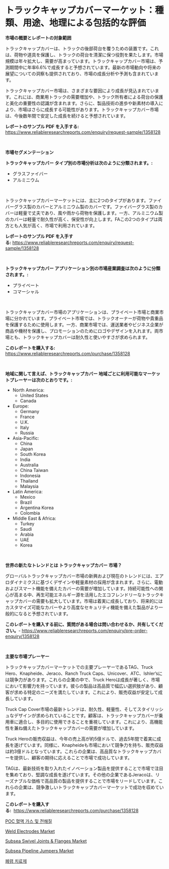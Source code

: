 <p><h1>トラックキャップカバーマーケット：種類、用途、地理による包括的な評価</h1></p><p><strong>市場の概要とレポートの対象範囲</strong></p>
<p><p>トラックキャップカバーは、トラックの後部荷台を覆うための装置です。これは、荷物や道具を保護し、トラックの荷台を清潔に保つ役割を果たします。市場規模は年々拡大し、需要が高まっています。トラックキャップカバー市場は、予測期間中に年率6.6%で成長すると予想されています。最新の市場動向や将来の展望についての洞察も提供されており、市場の成長分析や予測も含まれています。</p><p>トラックキャップカバー市場は、さまざまな要因により成長が見込まれています。これには、商業用トラックの需要増加や、トラック所有者による荷台の保護と美化の重要性の認識が含まれます。さらに、製品技術の進歩や新素材の導入により、市場はさらに成長する可能性があります。トラックキャップカバー市場は、今後数年間で安定した成長を続けると予想されています。</p></p>
<p><strong>レポートのサンプル PDF を入手する:</strong> <a href="https://www.reliableresearchreports.com/enquiry/request-sample/1358128">https://www.reliableresearchreports.com/enquiry/request-sample/1358128</a></p>
<p>&nbsp;</p>
<p><strong>市場セグメンテーション</strong></p>
<p><strong>トラックキャップカバー タイプ別の市場分析は次のように分類されます。:</strong></p>
<p><ul><li>グラスファイバー</li><li>アルミニウム</li></ul></p>
<p>&nbsp;</p>
<p><p>トラックキャップカバーマーケットには、主に2つのタイプがあります。ファイバーグラス製のカバーとアルミニウム製のカバーです。ファイバーグラス製のカバーは軽量で丈夫であり、風や雨から荷物を保護します。一方、アルミニウム製のカバーは軽量で耐久性が高く、保安性が向上します。FAこの2つのタイプは両方とも人気が高く、市場で利用されています。</p></p>
<p><strong>レポートのサンプル PDF を入手する:</strong>&nbsp;<a href="https://www.reliableresearchreports.com/enquiry/request-sample/1358128">https://www.reliableresearchreports.com/enquiry/request-sample/1358128</a></p>
<p>&nbsp;</p>
<p><strong> トラックキャップカバー アプリケーション別の市場産業調査は次のように分類されます。:</strong></p>
<p><ul><li>プライベート</li><li>コマーシャル</li></ul></p>
<p>&nbsp;</p>
<p><p>トラックキャップカバー市場のアプリケーションは、プライベート市場と商業市場に分かれています。プライベート市場では、トラックオーナーが荷物や貴重品を保護するために使用します。一方、商業市場では、運送業者やビジネス企業が商品や機材を保護し、プロモーションのためにロゴやデザインを入れます。両市場とも、トラックキャップカバーは耐久性と使いやすさが求められます。</p></p>
<p><strong>このレポートを購入する:</strong>&nbsp; <a href="https://www.reliableresearchreports.com/purchase/1358128">https://www.reliableresearchreports.com/purchase/1358128</a></p>
<p>&nbsp;</p>
<p><strong>地域に関して言えば、トラックキャップカバー 地域ごとに利用可能なマーケットプレーヤーは次のとおりです。:</strong></p>
<p><ul>
    <li>
        North America:
        <ul>
            <li>United States</li>
            <li>Canada</li>
        </ul>
    </li>
    <li>
        Europe:
        <ul>
            <li>Germany</li>
            <li>France</li>
            <li>U.K.</li>
            <li>Italy</li>
            <li>Russia</li>
        </ul>
    </li>
    <li>
        Asia-Pacific:
        <ul>
            <li>China</li>
            <li>Japan</li>
            <li>South Korea</li>
            <li>India</li>
            <li>Australia</li>
            <li>China Taiwan</li>
            <li>Indonesia</li>
            <li>Thailand</li>
            <li>Malaysia</li>
        </ul>
    </li>
    <li>
        Latin America:
        <ul>
            <li>Mexico</li>
            <li>Brazil</li>
            <li>Argentina Korea</li>
            <li>Colombia</li>
        </ul>
    </li>
    <li>
        Middle East & Africa:
        <ul>
            <li>Turkey</li>
            <li>Saudi</li>
            <li>Arabia</li>
            <li>UAE</li>
            <li>Korea</li>
        </ul>
    </li>
    </ul></p>
<p>&nbsp;</p>
<p><strong>世界の新たなトレンドとは トラックキャップカバー 市場？</strong></p>
<p><p>グローバルトラックキャップカバー市場の新興および現在のトレンドには、エアロダイナミクスに基づくデザインや軽量素材の採用が含まれます。さらに、電動およびスマート機能を備えたカバーの需要が増加しています。持続可能性への関心が高まる中、再生可能エネルギー源を活用したエコフレンドリーなトラックキャップカバーの需要も拡大しています。市場は着実に成長しており、将来的にはカスタマイズ可能なカバーやより高度なセキュリティ機能を備えた製品がより一般的になると予想されています。</p></p>
<p><strong>このレポートを購入する前に、質問がある場合は問い合わせるか、共有してください。</strong>- <a href="https://www.reliableresearchreports.com/enquiry/pre-order-enquiry/1358128">https://www.reliableresearchreports.com/enquiry/pre-order-enquiry/1358128</a></p>
<p>&nbsp;</p>
<p><strong>主要な市場プレーヤー</strong></p>
<p><p>トラックキャップカバーマーケットでの主要プレーヤーであるTAG、Truck Hero、Knapheide、Jeraco、Ranch Truck Caps、Unicover、ATC、Ishler’sには競争力があります。これらの企業の中で、Truck Heroは成長が著しく、市場において影響力を持っています。彼らの製品は高品質で幅広い選択肢があり、顧客が求める特定のニーズを満たしています。これにより、販売収益が安定して成長しています。</p><p>Truck Cap Cover市場の最新トレンドは、耐久性、軽量性、そしてスタイリッシュなデザインが求められていることです。顧客は、トラックキャップカバーが乗用車に適合し、多目的に使用できることを重視しています。これにより、高機能性を兼ね備えたトラックキャップカバーの需要が増加しています。</p><p>Truck Heroの販売収益は、今年の売上高が約5億ドルで、過去5年間で着実に成長を遂げています。同様に、Knapheideも市場において競争力を持ち、販売収益は約3億ドルとなっています。これらの企業は、高品質なトラックキャップカバーを提供し、顧客の期待に応えることで市場で成功しています。</p><p>TAGは、最新技術を取り入れたイノベーション製品を提供することで市場で注目を集めており、堅調な成長を遂げています。その他の企業であるJeracoは、リーズナブルな価格で高品質の製品を提供することで市場をリードしています。これらの企業は、競争激しいトラックキャップカバーマーケットで成功を収めています。</p></p>
<p><strong>このレポートを購入する:</strong>&nbsp;&nbsp;<a href="https://www.reliableresearchreports.com/purchase/1358128">https://www.reliableresearchreports.com/purchase/1358128</a></p>
<p><p><a href="https://github.com/vs2869dizt0/Market-Research-Report-List-1/blob/main/1448775192791.md">POC 혈액 가스 및 전해질</a></p><p><a href="https://spotless-saver-8fd.notion.site/Weld-Electrodes-Market-Offer-Valuable-Insights-into-Market-Size-Market-Share-Market-Trends-and-Pr-15bdbe77a7644581baa3f313186bcc7c">Weld Electrodes Market</a></p><p><a href="https://issuu.com/reportprime-2/docs/subsea-swivel-joints-flanges-market-size-2030.pptx">Subsea Swivel Joints & Flanges Market</a></p><p><a href="https://issuu.com/reportprime-2/docs/subsea-pipeline-jumpers-market-size-2030.pptx">Subsea Pipeline Jumpers Market</a></p><p><a href="https://github.com/sougarounis/Market-Research-Report-List-2/blob/main/4113394192790.md">폐렴 치료제</a></p></p>